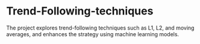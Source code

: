 # Trend-Following-techniques
The project explores trend-following techniques such as L1, L2, and moving averages, and enhances the strategy using machine learning models.
